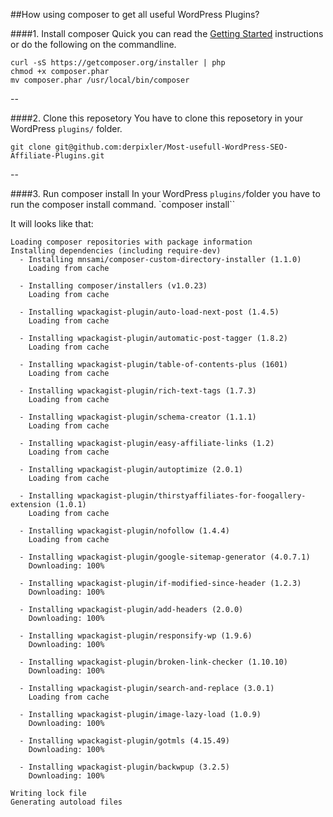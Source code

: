 ##How using composer to get all useful WordPress Plugins?

####1. Install composer
Quick you can read the [Getting Started](https://getcomposer.org/doc/00-intro.md#installation-linux-unix-osx) instructions or do the following on the commandline.
```
curl -sS https://getcomposer.org/installer | php
chmod +x composer.phar
mv composer.phar /usr/local/bin/composer
```
--

####2. Clone this reposetory
You have to clone this reposetory in your WordPress `plugins/` folder.

`git clone git@github.com:derpixler/Most-usefull-WordPress-SEO-Affiliate-Plugins.git`

--

####3. Run composer install
In your WordPress `plugins/`folder you have to run the composer install command.
`composer install``

It will looks like that:
```
Loading composer repositories with package information
Installing dependencies (including require-dev)
  - Installing mnsami/composer-custom-directory-installer (1.1.0)
    Loading from cache

  - Installing composer/installers (v1.0.23)
    Loading from cache

  - Installing wpackagist-plugin/auto-load-next-post (1.4.5)
    Loading from cache

  - Installing wpackagist-plugin/automatic-post-tagger (1.8.2)
    Loading from cache

  - Installing wpackagist-plugin/table-of-contents-plus (1601)
    Loading from cache

  - Installing wpackagist-plugin/rich-text-tags (1.7.3)
    Loading from cache

  - Installing wpackagist-plugin/schema-creator (1.1.1)
    Loading from cache

  - Installing wpackagist-plugin/easy-affiliate-links (1.2)
    Loading from cache

  - Installing wpackagist-plugin/autoptimize (2.0.1)
    Loading from cache

  - Installing wpackagist-plugin/thirstyaffiliates-for-foogallery-extension (1.0.1)
    Loading from cache

  - Installing wpackagist-plugin/nofollow (1.4.4)
    Loading from cache

  - Installing wpackagist-plugin/google-sitemap-generator (4.0.7.1)
    Downloading: 100%         

  - Installing wpackagist-plugin/if-modified-since-header (1.2.3)
    Downloading: 100%         

  - Installing wpackagist-plugin/add-headers (2.0.0)
    Downloading: 100%         

  - Installing wpackagist-plugin/responsify-wp (1.9.6)
    Downloading: 100%         

  - Installing wpackagist-plugin/broken-link-checker (1.10.10)
    Downloading: 100%         

  - Installing wpackagist-plugin/search-and-replace (3.0.1)
    Loading from cache

  - Installing wpackagist-plugin/image-lazy-load (1.0.9)
    Downloading: 100%         

  - Installing wpackagist-plugin/gotmls (4.15.49)
    Downloading: 100%         

  - Installing wpackagist-plugin/backwpup (3.2.5)
    Downloading: 100%         

Writing lock file
Generating autoload files

```

